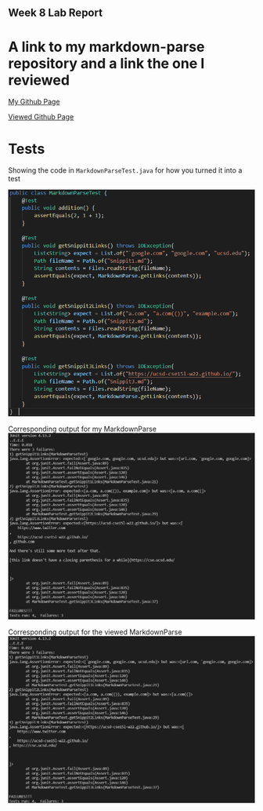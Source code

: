 ## Week 8 Lab Report

# A link to my markdown-parse repository and a link the one I reviewed
[My Github Page](https://github.com/mmizumoto1213/markdown-parse)

[Viewed Github Page](https://github.com/christopherthomason/markdown-parse)

# Tests

Showing the code in `MarkdownParseTest.java` for how you turned it into a test

![My JUnit Tests](My3Tests.PNG)

Corresponding output for my MarkdownParse
![My MarkdownParse Tests](3TestsFailingMyMDParse.PNG)

Corresponding output for the viewed MarkdownParse
![Viewed MarkdownParse Tests](3TestsFailingViewedMDParse.PNG)
